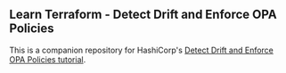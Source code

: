 ## Learn Terraform - Detect Drift and Enforce OPA Policies

This is a companion repository for HashiCorp's [Detect Drift and Enforce OPA
Policies
tutorial](https://learn.hashicorp.com/tutorials/terraform/drift-and-opa).
